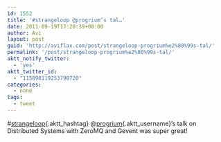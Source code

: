 ```yaml
---
id: 1552
title: '#strangeloop @progrium’s tal…'
date: 2011-09-19T17:20:39+00:00
author: Avi
layout: post
guid: 'http://aviflax.com/post/strangeloop-progrium%e2%80%99s-tal/'
permalink: '/post/strangeloop-progrium%e2%80%99s-tal/'
aktt_notify_twitter:
  - 'yes'
aktt_twitter_id:
  - "115898119253790720"
categories:
  - none
tags:
  - tweet
---
```

#[strangeloop](http://search.twitter.com/search?q=%23strangeloop){.aktt_hashtag} @[progrium](http://twitter.com/progrium){.aktt_username}’s talk on Distributed Systems with ZeroMQ and Gevent was super great!